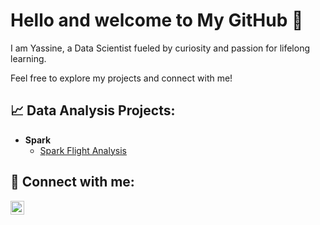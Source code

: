 <h1> Hello and welcome to My GitHub 🚀 </h1>

<p>I am Yassine, a Data Scientist fueled by curiosity and passion for lifelong learning.   

Feel free to explore my projects and connect with me! </p>

<h2>📈 Data Analysis Projects:</h2>

- <b>Spark</b>
  - [Spark Flight Analysis](https://github.com/yassine-elmrhari/Spark_Flight_Analysis) 


<h2> 🤳 Connect with me:</h2>


[<img align="left" alt="YassineElmrhari | LinkedIn" width="22px" src="https://www.svgrepo.com/show/110195/linkedin.svg" />][linkedin]


[linkedin]: https://www.linkedin.com/in/yassineelmrhari/
